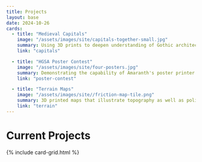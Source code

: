 ```yaml
---
title: Projects
layout: base
date: 2024-10-26
cards:
  - title: "Medieval Capitals"
    image: "/assets/images/site/capitals-together-small.jpg"
    summary: Using 3D prints to deepen understanding of Gothic architectural styles.
    link: "capitals"

  - title: "HGSA Poster Contest"
    image: "/assets/images/site/four-posters.jpg"
    summary: Demonstrating the capability of Amaranth's poster printer.
    link: "poster-contest"

  - title: "Terrain Maps"
    image: "/assets/images/site//friction-map-tile.png"
    summary: 3D printed maps that illustrate topography as well as political expansion or cultural influence.
    link: "terrain"
---
```


# Current Projects

{% include card-grid.html %}
